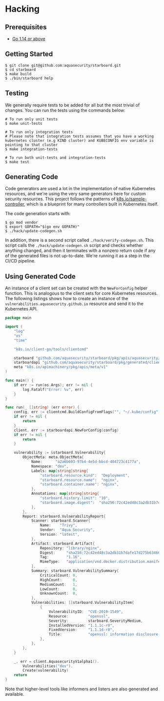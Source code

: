 # Hacking

## Prerequisites

- [Go 1.14 or above](https://golang.org/dl/)

## Getting Started

```
$ git clone git@github.com:aquasecurity/starboard.git
$ cd starboard
$ make build
$ ./bin/starboard help
```

## Testing

We generally require tests to be added for all but the most trivial of changes. You can run the tests using the
commands below:

```
# To run only unit tests
$ make unit-tests

# To run only integration tests
# Please note that integration tests assumes that you have a working kubernetes cluster (e.g KIND cluster) and KUBECONFIG env variable is pointing to that cluster
$ make integration-tests

# To run both unit-tests and integration-tests
$ make test
```

## Generating Code

Code generators are used a lot in the implementation of native Kubernetes resources, and we're using the very same
generators here for custom security resources. This project follows the patterns of
[k8s.io/sample-controller][k8s-sample-controller], which is a blueprint for many controllers built in Kubernetes itself.

The code generation starts with:

```
$ go mod vendor
$ export GOPATH="$(go env GOPATH)"
$ ./hack/update-codegen.sh
```

In addition, there is a second script called `./hack/verify-codegen.sh`. This script calls the
`./hack/update-codegen.sh` script and checks whether anything changed, and then it terminates with a nonzero return
code if any of the generated files is not up-to-date. We're running it as a step in the CI/CD pipeline.

## Using Generated Code

An instance of a client set can be created with the `NewForConfig` helper function. This is analogous to the client sets
for core Kubernetes resources. The following listings shows how to create an instance of the
`vulnerabilities.aquasecurity.github.io` resource and send it to the Kubernetes API.

```go
package main

import (
	"log"
	"os"
	"time"

	"k8s.io/client-go/tools/clientcmd"

	starboard "github.com/aquasecurity/starboard/pkg/apis/aquasecurity/v1alpha1"
	starboardapi "github.com/aquasecurity/starboard/pkg/generated/clientset/versioned"
	meta "k8s.io/apimachinery/pkg/apis/meta/v1"
)

func main() {
	if err := run(os.Args); err != nil {
		log.Fatalf("Error: %v", err)
	}
}

func run(_ []string) (err error) {
	config, err := clientcmd.BuildConfigFromFlags("", "~/.kube/config")
	if err != nil {
		return
	}
	client, err := starboardapi.NewForConfig(config)
	if err != nil {
		return
	}

	vulnerability := &starboard.Vulnerability{
		ObjectMeta: meta.ObjectMeta{
			Name:      "a2a6b603-97b4-4e5d-bbcd-404723c4177a",
			Namespace: "dev",
			Labels: map[string]string{
				"starboard.resource.kind":  "Deployment",
				"starboard.resource.name":  "nginx",
				"starboard.container.name": "nginx",
			},
			Annotations: map[string]string{
				"starboard.history.limit": "10",
				"starboard.image.digest":  "sha256:72c42ed48c3a2db31b7dafe17d275b634664a708d901ec9fd57b1529280f01fb",
			},
		},
		Report: starboard.VulnerabilityReport{
			Scanner: starboard.Scanner{
				Name:    "Trivy",
				Vendor:  "Aqua Security",
				Version: "latest",
			},
			Artifact: starboard.Artifact{
				Repository: "library/nginx",
				Digest:     "sha256:72c42ed48c3a2db31b7dafe17d275b634664a708d901ec9fd57b1529280f01fb",
				Tag:        "1.16",
				MimeType:   "application/vnd.docker.distribution.manifest.v2+json",
			},
			Summary: starboard.VulnerabilitySummary{
				CriticalCount: 0,
				HighCount:     0,
				MediumCount:   1,
				LowCount:      0,
				UnknownCount:  0,
			},
			Vulnerabilities: []starboard.VulnerabilityItem{
				{
					VulnerabilityID:  "CVE-2019-1549",
					Resource:         "openssl",
					Severity:         starboard.SeverityMedium,
					InstalledVersion: "1.1.1c-r0",
					FixedVersion:     "1.1.1d-r0",
					Title:            "openssl: information disclosure in fork()",
				},
			},
		},
	}

	_, err = client.AquasecurityV1alpha1().
		Vulnerabilities("dev").
		Create(vulnerability)
	return
}
```

Note that higher-level tools like informers and listers are also generated and available.

[k8s-sample-controller]: https://github.com/kubernetes/sample-controller
